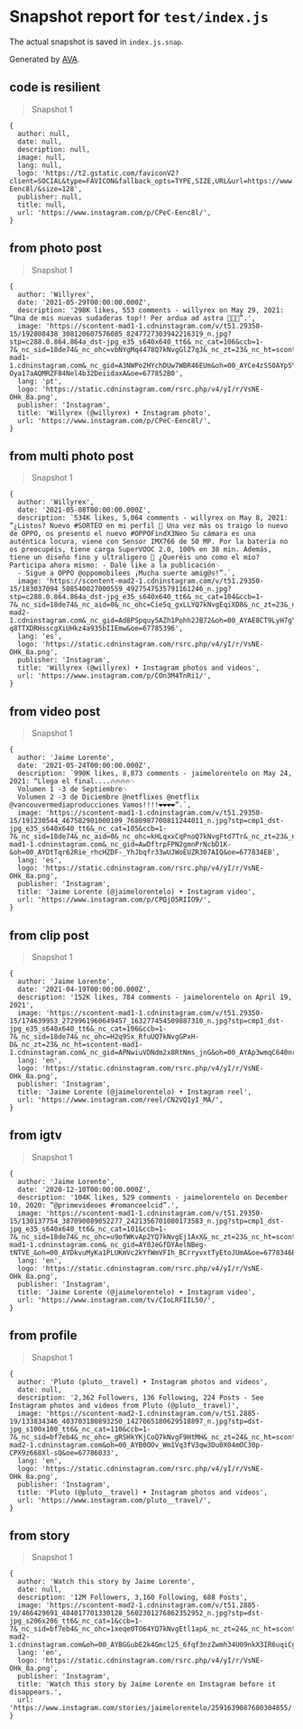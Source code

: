 # Snapshot report for `test/index.js`

The actual snapshot is saved in `index.js.snap`.

Generated by [AVA](https://avajs.dev).

## code is resilient

> Snapshot 1

    {
      author: null,
      date: null,
      description: null,
      image: null,
      lang: null,
      logo: 'https://t2.gstatic.com/faviconV2?client=SOCIAL&type=FAVICON&fallback_opts=TYPE,SIZE,URL&url=https://www.instagram.com/p/CPeC-Eenc8l/&size=128',
      publisher: null,
      title: null,
      url: 'https://www.instagram.com/p/CPeC-Eenc8l/',
    }

## from photo post

> Snapshot 1

    {
      author: 'Willyrex',
      date: '2021-05-29T00:00:00.000Z',
      description: '298K likes, 553 comments - willyrex on May 29, 2021: “Una de mis nuevas sudaderas top!! Per ardua ad astra 🚀🚀🚀”.',
      image: 'https://scontent-mad1-1.cdninstagram.com/v/t51.29350-15/192808438_308120607576085_8247727303942216319_n.jpg?stp=c288.0.864.864a_dst-jpg_e35_s640x640_tt6&_nc_cat=106&ccb=1-7&_nc_sid=18de74&_nc_ohc=vbNYgMq4478Q7kNvgGlZ7qJ&_nc_zt=23&_nc_ht=scontent-mad1-1.cdninstagram.com&_nc_gid=A3NWPo2HYchDUw7WBR46EUm&oh=00_AYCe4zSS0AYp5Y4l-Oya17aAQMRZF84Nel4b32DeiidaxA&oe=677852B0',
      lang: 'pt',
      logo: 'https://static.cdninstagram.com/rsrc.php/v4/yI/r/VsNE-OHk_8a.png',
      publisher: 'Instagram',
      title: 'Willyrex (@willyrex) • Instagram photo',
      url: 'https://www.instagram.com/p/CPeC-Eenc8l/',
    }

## from multi photo post

> Snapshot 1

    {
      author: 'Willyrex',
      date: '2021-05-08T00:00:00.000Z',
      description: `534K likes, 5,064 comments - willyrex on May 8, 2021: ”¿Listos? Nuevo #SORTEO en mi perfil 📱 Una vez más os traigo lo nuevo de OPPO, os presento el nuevo #OPPOFindX3Neo Su cámara es una auténtica locura, viene con Sensor IMX766 de 50 MP. Por la batería no os preocupéis, tiene carga SuperVOOC 2.0, 100% en 38 min. Además, tiene un diseño fino y ultraligero 🏸 ¿Queréis uno como el mío? Participa ahora mismo: - Dale like a la publicación␊
      - Sigue a OPPO @oppomobilees ¡Mucha suerte amig@s!”.`,
      image: 'https://scontent-mad2-1.cdninstagram.com/v/t51.29350-15/183037094_508540027000559_4927547535791161246_n.jpg?stp=c288.0.864.864a_dst-jpg_e35_s640x640_tt6&_nc_cat=104&ccb=1-7&_nc_sid=18de74&_nc_aid=0&_nc_ohc=Cie5q_gxLLYQ7kNvgEqiXD8&_nc_zt=23&_nc_ht=scontent-mad2-1.cdninstagram.com&_nc_gid=Ad8PSpquy5AZh1Pohh2JB72&oh=00_AYAE8CT9LyH7gYy8-q8TTXDRHsscgXiUHkz4a935bIIEmw&oe=67785396',
      lang: 'es',
      logo: 'https://static.cdninstagram.com/rsrc.php/v4/yI/r/VsNE-OHk_8a.png',
      publisher: 'Instagram',
      title: 'Willyrex (@willyrex) • Instagram photos and videos',
      url: 'https://www.instagram.com/p/COn3M4TnRi1/',
    }

## from video post

> Snapshot 1

    {
      author: 'Jaime Lorente',
      date: '2021-05-24T00:00:00.000Z',
      description: `990K likes, 8,873 comments - jaimelorentelo on May 24, 2021: “Llega el final....🔥🔥🔥🔥␊
      Volumen 1 -3 de Septiembre␊
      Volumen 2 -3 de Diciembre @netflixes @netflix @vancouvermediaproducciones Vamos!!!!❤️❤️❤️❤️”.`,
      image: 'https://scontent-mad1-1.cdninstagram.com/v/t51.29350-15/191230544_467582901000109_7680987700811244011_n.jpg?stp=cmp1_dst-jpg_e35_s640x640_tt6&_nc_cat=105&ccb=1-7&_nc_sid=18de74&_nc_aid=0&_nc_ohc=kHLqxxCqPnoQ7kNvgFtd7Tr&_nc_zt=23&_nc_ht=scontent-mad1-1.cdninstagram.com&_nc_gid=AwDftrpFPN2gmnPrNcbD1K-&oh=00_AYDtTqr62Rie_rhcHZDF-_YhJbqfr33wUJWoEUZR307AIQ&oe=677834EB',
      lang: 'es',
      logo: 'https://static.cdninstagram.com/rsrc.php/v4/yI/r/VsNE-OHk_8a.png',
      publisher: 'Instagram',
      title: 'Jaime Lorente (@jaimelorentelo) • Instagram video',
      url: 'https://www.instagram.com/p/CPQjO5RIIO9/',
    }

## from clip post

> Snapshot 1

    {
      author: 'Jaime Lorente',
      date: '2021-04-19T00:00:00.000Z',
      description: '152K likes, 784 comments - jaimelorentelo on April 19, 2021',
      image: 'https://scontent-mad1-1.cdninstagram.com/v/t51.29350-15/174639953_2729961960649457_163277454509887310_n.jpg?stp=cmp1_dst-jpg_e35_s640x640_tt6&_nc_cat=106&ccb=1-7&_nc_sid=18de74&_nc_ohc=H2q9Sx_RfuUQ7kNvgGPxH-D&_nc_zt=23&_nc_ht=scontent-mad1-1.cdninstagram.com&_nc_gid=APNwiuVDNdm2x8RtNms_jnG&oh=00_AYAp3wmqC640nrO2IqWaoRN8eDpLuElVLqrJAuD4TqI9cw&oe=67783FE6',
      lang: 'en',
      logo: 'https://static.cdninstagram.com/rsrc.php/v4/yI/r/VsNE-OHk_8a.png',
      publisher: 'Instagram',
      title: 'Jaime Lorente (@jaimelorentelo) • Instagram reel',
      url: 'https://www.instagram.com/reel/CN2VQ1yI_MA/',
    }

## from igtv

> Snapshot 1

    {
      author: 'Jaime Lorente',
      date: '2020-12-10T00:00:00.000Z',
      description: '104K likes, 529 comments - jaimelorentelo on December 10, 2020: ”@primevideoes #romanceelcid”.',
      image: 'https://scontent-mad1-1.cdninstagram.com/v/t51.29350-15/130137754_387090089052277_2421356701080173583_n.jpg?stp=cmp1_dst-jpg_e35_s640x640_tt6&_nc_cat=101&ccb=1-7&_nc_sid=18de74&_nc_ohc=u9ofWKvAp2YQ7kNvgEj1AxX&_nc_zt=23&_nc_ht=scontent-mad1-1.cdninstagram.com&_nc_gid=AY0JeGfDYAelNBeg-tNTVE_&oh=00_AYDkvuMyKa1PLUKmVc2kYfWmVFIh_BCrryvxtTyEtoJUmA&oe=6778346B',
      lang: 'en',
      logo: 'https://static.cdninstagram.com/rsrc.php/v4/yI/r/VsNE-OHk_8a.png',
      publisher: 'Instagram',
      title: 'Jaime Lorente (@jaimelorentelo) • Instagram video',
      url: 'https://www.instagram.com/tv/CIoLRFIIL50/',
    }

## from profile

> Snapshot 1

    {
      author: 'Pluto (pluto__travel) • Instagram photos and videos',
      date: null,
      description: '2,362 Followers, 136 Following, 224 Posts - See Instagram photos and videos from Pluto (@pluto__travel)',
      image: 'https://scontent-mad2-1.cdninstagram.com/v/t51.2885-19/133834346_403703180893250_1427065180629518897_n.jpg?stp=dst-jpg_s100x100_tt6&_nc_cat=110&ccb=1-7&_nc_sid=bf7eb4&_nc_ohc=_gRSHkYKjCoQ7kNvgF9HtMH&_nc_zt=24&_nc_ht=scontent-mad2-1.cdninstagram.com&oh=00_AYB0OOv_Wm1Vq3fV3qw3Du0X04mOC30p-CPX9z668Xl-sQ&oe=67786033',
      lang: 'en',
      logo: 'https://static.cdninstagram.com/rsrc.php/v4/yI/r/VsNE-OHk_8a.png',
      publisher: 'Instagram',
      title: 'Pluto (@pluto__travel) • Instagram photos and videos',
      url: 'https://www.instagram.com/pluto__travel/',
    }

## from story

> Snapshot 1

    {
      author: 'Watch this story by Jaime Lorente',
      date: null,
      description: '12M Followers, 3,160 Following, 688 Posts',
      image: 'https://scontent-mad2-1.cdninstagram.com/v/t51.2885-19/466429691_484017701330128_5602301276862352952_n.jpg?stp=dst-jpg_s206x206_tt6&_nc_cat=1&ccb=1-7&_nc_sid=bf7eb4&_nc_ohc=1xeqe0TO64YQ7kNvgEtl1ap&_nc_zt=24&_nc_ht=scontent-mad2-1.cdninstagram.com&oh=00_AYBGGubE2k4Gmcl25_6fqf3nzZwmh34U09nkX3IR6uqiCg&oe=67785D1F',
      lang: 'en',
      logo: 'https://static.cdninstagram.com/rsrc.php/v4/yI/r/VsNE-OHk_8a.png',
      publisher: 'Instagram',
      title: 'Watch this story by Jaime Lorente on Instagram before it disappears.',
      url: 'https://www.instagram.com/stories/jaimelorentelo/2591639087680304855/',
    }
